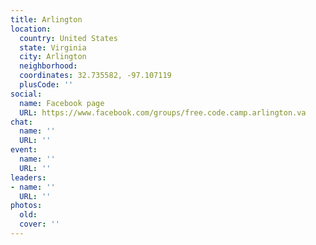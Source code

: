 ```yaml
---
title: Arlington
location:
  country: United States
  state: Virginia
  city: Arlington
  neighborhood: 
  coordinates: 32.735582, -97.107119
  plusCode: ''
social:
  name: Facebook page
  URL: https://www.facebook.com/groups/free.code.camp.arlington.va
chat:
  name: ''
  URL: ''
event:
  name: ''
  URL: ''
leaders:
- name: ''
  URL: ''
photos:
  old: 
  cover: ''
---
```

